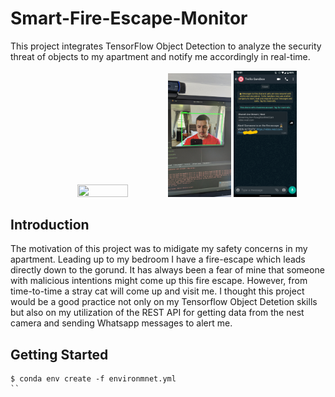 # Smart-Fire-Escape-Monitor
This project integrates TensorFlow Object Detection to analyze the security threat of objects to my apartment and notify me accordingly in real-time.

<p align="center">
  <img src="images/setup.jpg" width="40%" height="40%">
  <img src="images/camera.jpg" width="20%" height="20%"> 
  <img src="images/whatsapp.png" width="20%" height="20%"> 
</p>

## Introduction
The motivation of this project was to midigate my safety concerns in my apartment. Leading up to my bedroom I have a fire-escape which leads directly down to the gorund. It has always been a fear of mine that someone with malicious intentions might come up this fire escape. However, from time-to-time a stray cat will come up and visit me. I thought this project would be a good practice not only on my Tensorflow Object Detetion skills but also on my utilization of the REST API for getting data from the nest camera and sending Whatsapp messages to alert me.


## Getting Started
``` 
$ conda env create -f environmnet.yml
``



